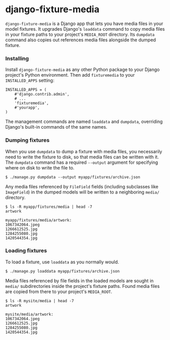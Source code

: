 # django-fixture-media #

`django-fixture-media` is a Django app that lets you have media files in your model fixtures. It upgrades Django's `loaddata` command to copy media files in your fixture paths to your project's `MEDIA_ROOT` directory. Its `dumpdata` command also copies out references media files alongside the dumped fixture.

### Installing ###

Install `django-fixture-media` as any other Python package to your Django project's Python environment. Then add `fixturemedia` to your `INSTALLED_APPS` setting:

    INSTALLED_APPS = (
        #'django.contrib.admin',
        # ...
        'fixturemedia',
        #'yourapp',
    )

The management commands are named `loaddata` and `dumpdata`, overriding Django's built-in commands of the same names.


### Dumping fixtures ###

When you use `dumpdata` to dump a fixture with media files, you necessarily need to write the fixture to disk, so that media files can be written with it. The `dumpdata` command has a required `--output` argument for specifying where on disk to write the file to.

    $ ./manage.py dumpdata --output myapp/fixtures/archive.json

Any media files referenced by `FileField` fields (including subclasses like `ImageField`) in the dumped models will be written to a neighboring `media/` directory.

    $ ls -R myapp/fixtures/media | head -7
    artwork

    myapp/fixtures/media/artwork:
    1067342064.jpeg
    1266612525.jpg
    1284255080.jpg
    1420544354.jpg


### Loading fixtures ###

To load a fixture, use `loaddata` as you normally would.

    $ ./manage.py loaddata myapp/fixtures/archive.json

Media files referenced by file fields in the loaded models are sought in `media/` subdirectories inside the project's fixture paths. Found media files are copied from there to your project's `MEDIA_ROOT`.

    $ ls -R mysite/media | head -7
    artwork

    mysite/media/artwork:
    1067342064.jpeg
    1266612525.jpg
    1284255080.jpg
    1420544354.jpg
